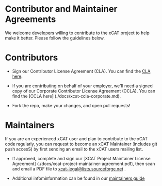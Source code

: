 # Contributor and Maintainer Agreements


We welcome developers willing to contribute to the xCAT project to help make it better. Please follow the guidelines below. 

# Contributors

* Sign our Contributor License Agreement (CLA).  You can find the [CLA here](./docs/xcat-cla-individual.md).

* If you are contributing on behalf of your employer, we'll need a signed copy of our Corporate Contributor License Agreement (CCLA).  You can find the [CCLA here] (./docs/xcat-ccla-corporate.md). 

* Fork the repo, make your changes, and open pull requests!

# Maintainers

If you are an experienced xCAT user and plan to contribute to the xCAT code regularly, you can request to become an xCAT Maintainer (includes git push accesS) by first sending an email to the xCAT users mailing list.

* If approved, complete and sign our [XCAT Project Maintainer License Agreement] (./docs/xcat-project-maintainer-agreement.pdf), then scan and email a PDF file to xcat-legal@lists.sourceforge.net .

* Additional infominformation can be found in our [maintainers guide](./docs/maintainers.md)
